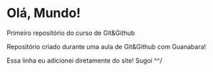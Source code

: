 # Olá, Mundo!
 Primeiro repositório do curso de Git&Github

Repositório criado durante uma aula de Git&Github com Guanabara!

Essa linha eu adicionei diretamente do site! Sugoi ^^/
